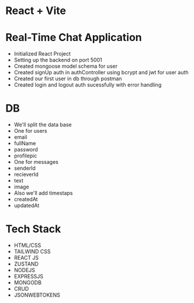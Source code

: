 # React + Vite

# Real-Time Chat Application

- Initialized React Project
- Setting up the backend on port 5001
- Created mongoose model schema for user
- Created signUp auth in authController using bcrypt and jwt for user auth
- Created our first user in db through postman
- Created login and logout auth sucessfully with error handling

# DB
- We'll split the data base
- One for users
 - email
 - fullName
 - password
 - profilepic
- One for messages
 - senderId
 - recieverId
 - text
 - image
- Also we'll add timestaps
 - createdAt
 - updatedAt


# Tech Stack

- HTML/CSS
- TAILWIND CSS
- REACT JS
- ZUSTAND
- NODEJS
- EXPRESSJS
- MONGODB
- CRUD
- JSONWEBTOKENS
